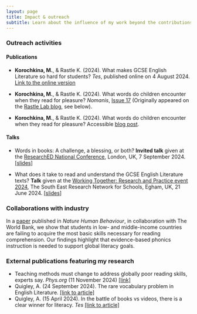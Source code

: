 ```yaml
---
layout: page
title: Impact & outreach
subtitle: Learn about the influence of my work beyond the contributions to academic research
---
```


### Outreach activities

#### Publications

* **Korochkina, M.**, & Rastle K. (2024). What makes GCSE English Literature so hard for students? *Tes*, published online on 4 August 2024. [Link to the online version](https://www.tes.com/magazine/teaching-learning/secondary/what-makes-gcse-english-lit-so-hard-students)

* **Korochkina, M.**, & Rastle K. (2024). What words do children encounter when they read for pleasure? *Nomanis*, [Issue 17](https://www.nomanis.com.au/blog/issue-17-june-2024) (Originally appeared on the [Rastle Lab blog](https://www.rastlelab.com/post/what-words-do-children-encounter-when-they-read-for-pleasure), see below).

* **Korochkina, M.**, & Rastle K. (2024). What words do children encounter when they read for pleasure? Accessible [blog post](https://www.rastlelab.com/post/what-words-do-children-encounter-when-they-read-for-pleasure).

#### Talks

* Words in books: A challenge, a blessing, or both? **Invited talk** given at the [ResearchED National Conference](https://researched.org.uk/event/researched-national-conference-2024/), London, UK, 7 September 2024. [[slides]](/talks/ResearchED2024_KorochkinaRastle.pdf)

* What does it take to read and understand the GCSE English Literature texts? **Talk** given at the [Working Together: Research and Practice event 2024](https://www.royalholloway.ac.uk/research-and-teaching/departments-and-schools/psychology/research/serns/serns-events/2024/), The South East Research Network for Schools, Egham, UK, 21 June 2024. [[slides]](/talks/korochkina_rastle_serns_2024.pdf)

### Collaborations with industry

In a [paper](https://doi.org/10.1038/s41562-024-02028-x) published in *Nature Human Behaviour*, in collaboration with The World Bank, we show that students in low- and middle-income countries are failing to acquire the most basic skills necessary for reading comprehension. Our findings highlight that evidence-based phonics instruction is needed to support global literacy goals.

### External publications featuring my research

* Teaching methods must change to address globally poor reading skills, experts say. *Phys.org* (11 November 2024) [[link]](https://phys.org/news/2024-11-methods-globally-poor-skills-experts.html)
* Quigley, A. (24 September 2024). The rare vocabulary problem in English Literature. [[link to article]](https://alexquigley.co.uk/the-rare-vocabulary-problem-in-english-literature-gcse/)
* Quigley, A. (15 April 2024). In the battle of books vs videos, there is a clear winner for literacy. *Tes* [[link to article]](https://www.tes.com/magazine/teaching-learning/general/pupil-literacy-battle-books-vs-videos-winner)

